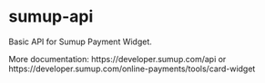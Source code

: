 # sumup-api

<p>Basic API for Sumup Payment Widget.</p>
More documentation: https://developer.sumup.com/api or https://developer.sumup.com/online-payments/tools/card-widget
